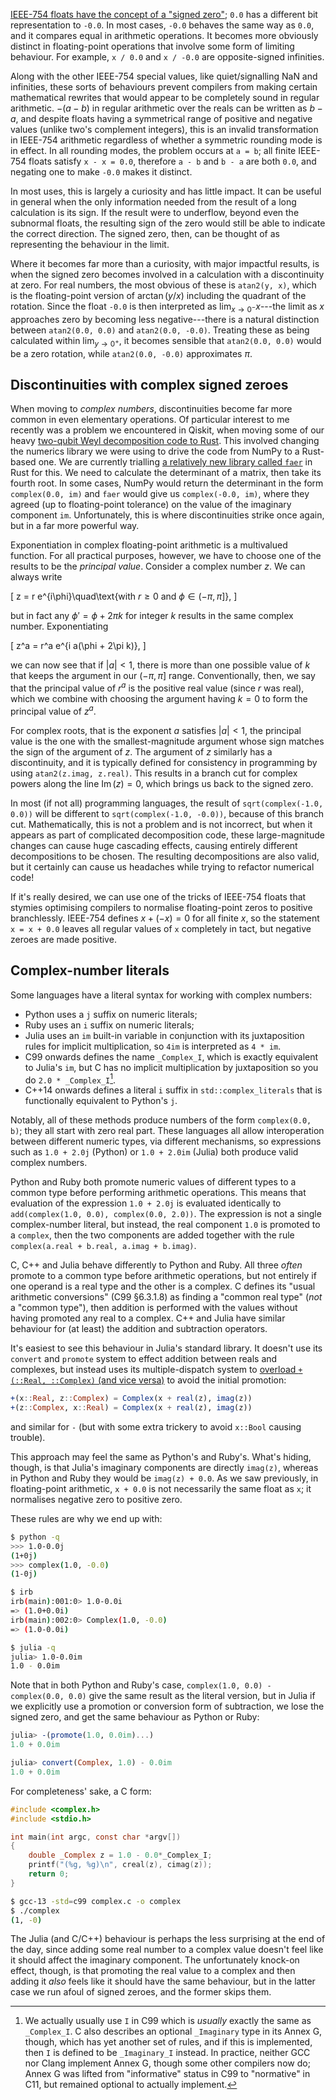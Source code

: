 [IEEE-754 floats have the concept of a "signed zero"](https://en.wikipedia.org/wiki/Signed_zero); `0.0` has a different bit representation to `-0.0`.
In most cases, `-0.0` behaves the same way as `0.0`, and it compares equal in arithmetic operations.
It becomes more obviously distinct in floating-point operations that involve some form of limiting behaviour.
For example, `x / 0.0` and `x / -0.0` are opposite-signed infinities.

Along with the other IEEE-754 special values, like quiet/signalling NaN and infinities, these sorts of behaviours prevent compilers from making certain mathematical rewrites that would appear to be completely sound in regular arithmetic.
$`-(a-b)`$ in regular arithmetic over the reals can be written as $`b-a`$, and despite floats having a symmetrical range of positive and negative values (unlike two's complement integers), this is an invalid transformation in IEEE-754 arithmetic regardless of whether a symmetric rounding mode is in effect.
In all rounding modes, the problem occurs at `a = b`; all finite IEEE-754 floats satisfy `x - x = 0.0`, therefore `a - b` and `b - a` are both `0.0`, and negating one to make `-0.0` makes it distinct.

In most uses, this is largely a curiosity and has little impact.
It can be useful in general when the only information needed from the result of a long calculation is its sign.
If the result were to underflow, beyond even the subnormal floats, the resulting sign of the zero would still be able to indicate the correct direction.
The signed zero, then, can be thought of as representing the behaviour in the limit.

Where it becomes far more than a curiosity, with major impactful results, is when the signed zero becomes involved in a calculation with a discontinuity at zero.
For real numbers, the most obvious of these is `atan2(y, x)`, which is the floating-point version of $`\arctan(y/x)`$ including the quadrant of the rotation.
Since the float `-0.0` is then interpreted as $`\lim_{x\to0^-} x`$---the limit as $`x`$ approaches zero by becoming less negative---there is a natural distinction between `atan2(0.0, 0.0)` and `atan2(0.0, -0.0)`.
Treating these as being calculated within $`\lim_{y\to0^+}`$, it becomes sensible that `atan2(0.0, 0.0)` would be a zero rotation, while `atan2(0.0, -0.0)` approximates $`\pi`$.


## Discontinuities with complex signed zeroes

When moving to *complex numbers*, discontinuities become far more common in even elementary operations.
Of particular interest to me recently was a problem we encountered in Qiskit, when moving some of our heavy [two-qubit Weyl decomposition code to Rust](https://github.com/Qiskit/qiskit/pull/11946).
This involved changing the numerics library we were using to drive the code from NumPy to a Rust-based one.
We are currently trialling [a relatively new library called `faer`](https://docs.rs/faer/latest/faer/) in Rust for this.
We need to calculate the determinant of a matrix, then take its fourth root.
In some cases, NumPy would return the determinant in the form `complex(0.0, im)` and `faer` would give us `complex(-0.0, im)`, where they agreed (up to floating-point tolerance) on the value of the imaginary component `im`.
Unfortunately, this is where discontinuities strike once again, but in a far more powerful way.

Exponentiation in complex floating-point arithmetic is a multivalued function.
For all practical purposes, however, we have to choose one of the results to be the *principal value*.
Consider a complex number $`z`$.
We can always write

\[
z = r e^{i\phi}\quad\text{with $r \ge 0$ and $\phi \in (-\pi, \pi]$},
\]

but in fact any $`\phi' = \phi + 2\pi k`$ for integer $`k`$ results in the same complex number.
Exponentiating

\[
z^a = r^a e^{i a(\phi + 2\pi k)},
\]

we can now see that if $`\lvert a \rvert < 1`$, there is more than one possible value of $`k`$ that keeps the argument in our $`(-\pi, \pi]`$ range.
Conventionally, then, we say that the principal value of $`r^a`$ is the positive real value (since $`r`$ was real), which we combine with choosing the argument having $`k = 0`$ to form the principal value of $`z^a`$.

For complex roots, that is the exponent $`a`$ satisfies $`\lvert a \rvert < 1`$, the principal value is the one with the smallest-magnitude argument whose sign matches the sign of the argument of $`z`$.
The argument of $`z`$ similarly has a discontinuity, and it is typically defined for consistency in programming by using `atan2(z.imag, z.real)`.
This results in a branch cut for complex powers along the line $`\operatorname{Im}(z) = 0`$, which brings us back to the signed zero.

In most (if not all) programming languages, the result of `sqrt(complex(-1.0, 0.0))` will be different to `sqrt(complex(-1.0, -0.0))`, because of this branch cut.
Mathematically, this is not a problem and is not incorrect, but when it appears as part of complicated decomposition code, these large-magnitude changes can cause huge cascading effects, causing entirely different decompositions to be chosen.
The resulting decompositions are also valid, but it certainly can cause us headaches while trying to refactor numerical code!

If it's really desired, we can use one of the tricks of IEEE-754 floats that stymies optimising compilers to normalise floating-point zeros to positive branchlessly.
IEEE-754 defines $`x + (-x) = 0`$ for all finite $`x`$, so the statement `x = x + 0.0` leaves all regular values of `x` completely in tact, but negative zeroes are made positive.


## Complex-number literals

Some languages have a literal syntax for working with complex numbers:

* Python uses a `j` suffix on numeric literals;
* Ruby uses an `i` suffix on numeric literals;
* Julia uses an `im` built-in variable in conjunction with its juxtaposition rules for implicit multiplication, so `4im` is interpreted as `4 * im`.
* C99 onwards defines the name `_Complex_I`, which is exactly equivalent to Julia's `im`, but C has no implicit multiplication by juxtaposition so you do `2.0 * _Complex_I`[^1].
* C++14 onwards defines a literal `i` suffix in `std::complex_literals` that is functionally equivalent to Python's `j`.

[^1]:
    We actually usually use `I` in C99 which is _usually_ exactly the same as `_Complex_I`.
    C also describes an optional `_Imaginary` type in its Annex G, though, which has yet another set of rules, and if this is implemented, then `I` is defined to be `_Imaginary_I` instead.
    In practice, neither GCC nor Clang implement Annex G, though some other compilers now do; Annex G was lifted from "informative" status in C99 to "normative" in C11, but remained optional to actually implement.

Notably, all of these methods produce numbers of the form `complex(0.0, b)`; they all start with zero real part.
These languages all allow interoperation between different numeric types, via different mechanisms, so expressions such as `1.0 + 2.0j` (Python) or `1.0 + 2.0im` (Julia) both produce valid complex numbers.

Python and Ruby both promote numeric values of different types to a common type before performing arithmetic operations.
This means that evaluation of the expression `1.0 + 2.0j` is evaluated identically to `add(complex(1.0, 0.0), complex(0.0, 2.0))`.
The expression is not a single complex-number literal, but instead, the real component `1.0` is promoted to a `complex`, then the two components are added together with the rule `complex(a.real + b.real, a.imag + b.imag)`.

C, C++ and Julia behave differently to Python and Ruby.
All three _often_ promote to a common type before arithmetic operations, but not entirely if one operand is a real type and the other is a complex.
C defines its "usual arithmetic conversions" (C99 §6.3.1.8) as finding a "common real type" (_not_ a "common type"), then addition is performed with the values without having promoted any real to a complex.
C++ and Julia have similar behaviour for (at least) the addition and subtraction operators.

It's easiest to see this behaviour in Julia's standard library.
It doesn't use its `convert` and `promote` system to effect addition between reals and complexes, but instead uses its multiple-dispatch system to [overload `+(::Real, ::Complex)` (and vice versa)](https://github.com/JuliaLang/julia/blob/v1.10.2/base/complex.jl#L330-L332) to avoid the initial promotion:

```julia
+(x::Real, z::Complex) = Complex(x + real(z), imag(z))
+(z::Complex, x::Real) = Complex(x + real(z), imag(z))
```

and similar for `-` (but with some extra trickery to avoid `x::Bool` causing trouble).

This approach may feel the same as Python's and Ruby's.
What's hiding, though, is that Julia's imaginary components are directly `imag(z)`, whereas in Python and Ruby they would be `imag(z) + 0.0`.
As we saw previously, in floating-point arithmetic, `x + 0.0` is not necessarily the same float as `x`; it normalises negative zero to positive zero.

These rules are why we end up with:

```bash
$ python -q
>>> 1.0-0.0j
(1+0j)
>>> complex(1.0, -0.0)
(1-0j)

$ irb
irb(main):001:0> 1.0-0.0i
=> (1.0+0.0i)
irb(main):002:0> Complex(1.0, -0.0)
=> (1.0-0.0i)

$ julia -q
julia> 1.0-0.0im
1.0 - 0.0im
```

Note that in both Python and Ruby's case, `complex(1.0, 0.0) - complex(0.0, 0.0)` give the same result as the literal version, but in Julia if we explicitly use a promotion or conversion form of subtraction, we lose the signed zero, and get the same behaviour as Python or Ruby:

```julia
julia> -(promote(1.0, 0.0im)...)
1.0 + 0.0im

julia> convert(Complex, 1.0) - 0.0im
1.0 + 0.0im
```

For completeness' sake, a C form:

```c
#include <complex.h>
#include <stdio.h>

int main(int argc, const char *argv[])
{
    double _Complex z = 1.0 - 0.0*_Complex_I;
    printf("(%g, %g)\n", creal(z), cimag(z));
    return 0;
}
```

```bash
$ gcc-13 -std=c99 complex.c -o complex
$ ./complex
(1, -0)
```

The Julia (and C/C++) behaviour is perhaps the less surprising at the end of the day, since adding some real number to a complex value doesn't feel like it should affect the imaginary component.
The unfortunately knock-on effect, though, is that promoting the real value to a complex and then adding it _also_ feels like it should have the same behaviour, but in the latter case we run afoul of signed zeroes, and the former skips them.
